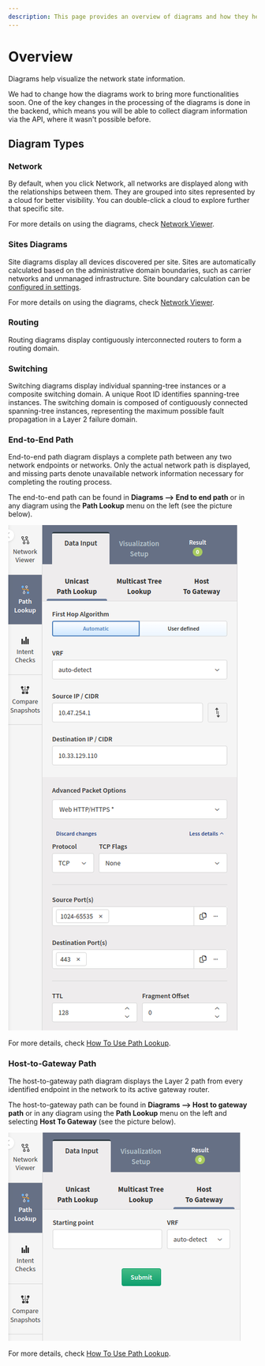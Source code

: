 ```yaml
---
description: This page provides an overview of diagrams and how they help to visualize the network state information.
---
```


# Overview

Diagrams help visualize the network state information.

We had to change how the diagrams work to bring more functionalities
soon. One of the key changes in the processing of the diagrams is done
in the backend, which means you will be able to collect diagram
information via the API, where it wasn't possible before.

## Diagram Types

### Network

By default, when you click Network, all networks are displayed along with
the relationships between them. They are grouped into sites represented
by a cloud for better visibility. You can double-click a cloud to
explore further that specific site.

For more details on using the diagrams, check [Network Viewer](network_viewer.md).

### Sites Diagrams

Site diagrams display all devices discovered per site. Sites are automatically calculated based on the administrative domain boundaries, such as carrier networks and unmanaged infrastructure. Site boundary calculation can be [configured in settings](../../IP_Fabric_Settings/Discovery_and_Snapshots/Discovery_Settings/site_separation.md).

For more details on using the diagrams, check [Network Viewer](network_viewer.md).

### Routing

Routing diagrams display contiguously interconnected routers
to form a routing domain.

### Switching

Switching diagrams display individual spanning-tree instances or a
composite switching domain. A unique Root ID identifies spanning-tree
instances. The switching domain is composed of contiguously connected
spanning-tree instances, representing the maximum possible fault
propagation in a Layer 2 failure domain.

### End-to-End Path

End-to-end path diagram displays a complete path between any two network
endpoints or networks. Only the actual network path is displayed, and
missing parts denote unavailable network information necessary for
completing the routing process.

The end-to-end path can be found in **Diagrams --> End to end path** or
in any diagram using the **Path Lookup** menu on the left (see the picture
below).

![End to end](diagrams_end_end.png)

For more details, check [How To Use Path Lookup](how_to_use_path-lookup.md).

### Host-to-Gateway Path

The host-to-gateway path diagram displays the Layer 2 path from every
identified endpoint in the network to its active gateway router.

The host-to-gateway path can be found in **Diagrams --> Host to gateway
path** or in any diagram using the **Path Lookup** menu on the left and
selecting **Host To Gateway** (see the picture below).

![Host to gateway](diagrams_host_gateway.png)

For more details, check [How To Use Path Lookup](how_to_use_path-lookup.md).
